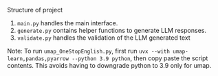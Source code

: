 Structure of project
1. `main.py` handles the main interface.
2. `generate.py` contains helper functions to generate LLM responses.
3. `validate.py` handles the validation of the LLM generated text

Note: To run `umap_OneStopEnglish.py`, first run `uvx --with umap-learn,pandas,pyarrow --python 3.9 python`, then copy paste the script contents. This avoids having to downgrade python to 3.9 only for umap.

